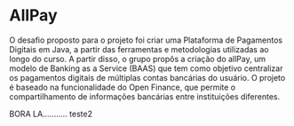# AllPay

O desafio proposto para o projeto foi criar uma Plataforma de Pagamentos Digitais em Java, a partir das ferramentas e metodologias utilizadas ao longo do curso. A partir disso, o grupo propôs a criação do     allPay, um modelo de Banking as a Service (BAAS) que tem como objetivo centralizar os pagamentos digitais de múltiplas contas bancárias do usuário. O projeto é baseado na funcionalidade do Open Finance, que permite  o compartilhamento de informações bancárias entre instituições diferentes. 

BORA LA...........
teste2